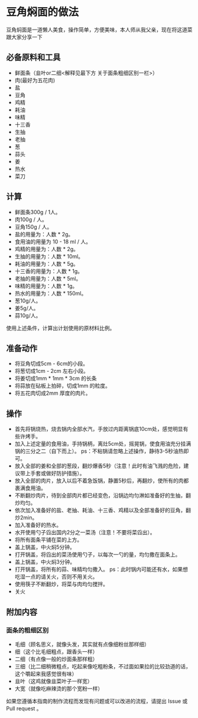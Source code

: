 # 豆角焖面的做法

豆角焖面是一道懒人美食，操作简单，方便美味，本人师从我父亲，现在将这道菜跟大家分享一下

## 必备原料和工具

* 鲜面条（韭叶or二细<解释见最下方 关于面条粗细区别一栏>）
* 肉(最好为五花肉)
* 盐
* 豆角
* 鸡精
* 耗油
* 味精
* 十三香
* 生抽
* 老抽
* 葱
* 蒜头
* 姜
* 热水
* 菜刀

## 计算

* 鲜面条300g / 1人。
* 肉100g / 人。
* 豆角150g / 人。
* 盐的用量为：人数 * 2g。
* 食用油的用量为 10 - 18 ml / 人。
* 鸡精的用量为：人数 * 2g。
* 生抽的用量为：人数 * 10ml。
* 耗油的用量为：人数 * 5g。
* 十三香的用量为：人数 * 1g。
* 老抽的用量为：人数 * 5ml。
* 味精的用量为：人数 * 1g。
* 热水的用量为：人数 * 150ml。
* 葱10g/人。
* 姜5g/人。
* 蒜10g/人。

使用上述条件，计算出计划使用的原材料比例。

## 准备动作
* 将豆角切成5cm - 6cm的小段。
* 将葱切成1cm - 2cm 左右小段。
* 将姜切成1mm * 1mm * 3cm 的长条 
* 将蒜放在砧板上拍碎，切成1mm 的粒度。
* 将五花肉切成2mm 厚度的肉片。

## 操作

* 首先将锅烧热，烧去锅内全部水汽，手放过内距离锅底10cm处，感觉明显有些许烤手。
* 加入上述定量的食用油，手持锅柄，离灶5cm处，摇晃锅，使食用油充分挂满锅的三分之二（自下而上）。
ps：不粘锅请忽略上述操作，静待3-5秒油热即可。
* 放入全部的姜和全部的葱段，翻炒爆香5秒（注意！此时有油飞溅的危险，建议带上手套或做好防护措施）。
* 放入全部的肉片，放入以后不着急饭锅，静置5秒后，再翻炒，使所有的肉都裹满食用油。
* 不断翻炒肉片，待到全部肉片都已经变色，沿锅边均匀淋如准备好的生抽，翻炒均匀。
* 依次加入准备好的盐、老抽、耗油、十三香、鸡精以及全部准备好的豆角，翻炒2min。
* 加入准备好的热水。
* 水开使用勺子舀出国内2分之一菜汤（注意！不要将菜舀出）。
* 将所有面条平铺在菜的上方。
* 盖上锅盖，中火焖5分钟。
* 打开锅盖，将舀出的菜汤使用勺子，以每次一勺的量，均匀撒在面条上。
* 盖上锅盖，中火焖3分钟。
* 打开锅盖，将所有的蒜、味精均匀撒入。
ps：此时锅内可能还有水，如果想吃湿一点的请关火，否则不用关火。
* 使用筷子不断翻炒，将菜与肉均匀搅拌。
* 关火

## 附加内容

### 面条的粗细区别
* 毛细（顾名思义，就像头发，其实就有点像细粉丝那样细）
* 细（这个比毛细粗点，跟香头一样）
* 二细（有点像一般的炒面条那样粗）
* 三细（比二细稍微粗点，吃起来像吃粗粉条，不过面如果拉的比较劲道的话，这个嚼起来我感觉很有味）
* 韭叶（这鸡就像韭菜叶子一样宽）
* 大宽（就像吃麻辣烫的那个宽粉一样）


如果您遵循本指南的制作流程而发现有问题或可以改进的流程，请提出 Issue 或 Pull request 。
